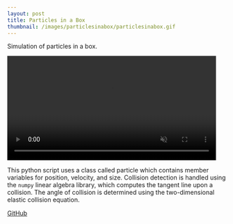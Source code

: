 ```yaml
---
layout: post
title: Particles in a Box
thumbnail: /images/particlesinabox/particlesinabox.gif
---
```


Simulation of particles in a box.

<video width="480" controls="controls" muted plays-inline autoplay>
  <source src="{{ site.baseurl }}/images/particlesinabox/collision.mp4">
</video>

This python script uses a class called particle which contains member variables for position, velocity, and size. Collision detection is handled using the `numpy` linear algebra library, which computes the tangent line upon a collision. The angle of collision is determined using the two-dimensional elastic collision equation.

[GitHub](https://github.com/stuartmcelhany/particles-in-a-box)
